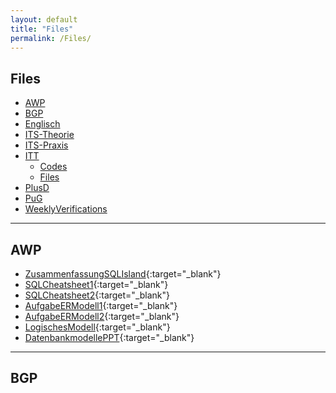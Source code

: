 ```yaml
---
layout: default
title: "Files"
permalink: /Files/
---
```


## Files

- [AWP](#AWP)
- [BGP](#BGP)
- [Englisch](#Englisch)
- [ITS-Theorie](#ITS-Theorie)
- [ITS-Praxis](#ITS-Praxis)
- [ITT](#ITT)
  - [Codes](#Codes)
  - [Files](#Files)
- [PlusD](#PlusD)
- [PuG](#PuG)
- [WeeklyVerifications](#WeeklyVerifications)

---

## AWP

- [ZusammenfassungSQLIsland](../IF11C/AWP/Files/ZusammenfassungSQLIsland.pdf){:target="_blank"}
- [SQLCheatsheet1](../IF11C/AWP/Files/SQLCheatsheet1.pdf){:target="_blank"}
- [SQLCheatsheet2](../IF11C/AWP/Files/SQLCheatsheet2.pdf){:target="_blank"}
- [AufgabeERModell1](../IF11C/AWP/Files/Aufgabe1ERModell.pdf){:target="_blank"}
- [AufgabeERModell2](../IF11C/AWP/Files/Aufgabe2ERModell.pdf){:target="_blank"}
- [LogischesModell](../IF11C/AWP/Files/LogischesModell.pdf){:target="_blank"}
- [DatenbankmodellePPT](../IF11C/AWP/Files/Datenbankmodell.pptx){:target="_blank"}

---

## BGP

